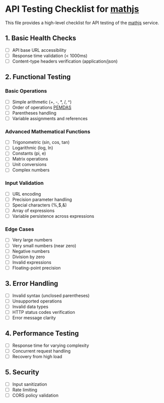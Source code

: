 # API Testing Checklist for [mathjs](https://api.mathjs.org/)
This file provides a high-level checklist for API testing of the [mathjs](https://api.mathjs.org/) service.

## 1. Basic Health Checks
- [ ] API base URL accessibility
- [ ] Response time validation (< 1000ms)
- [ ] Content-type headers verification (application/json)

## 2. Functional Testing

### Basic Operations
- [ ] Simple arithmetic (+, -, *, /, ^)
- [ ] Order of operations [PEMDAS](https://www.mathsisfun.com/operation-order-pemdas.html)
- [ ] Parentheses handling
- [ ] Variable assignments and references

### Advanced Mathematical Functions
- [ ] Trigonometric (sin, cos, tan)
- [ ] Logarithmic (log, ln)
- [ ] Constants (pi, e)
- [ ] Matrix operations
- [ ] Unit conversions
- [ ] Complex numbers

### Input Validation
- [ ] URL encoding
- [ ] Precision parameter handling
- [ ] Special characters (%,$,&)
- [ ] Array of expressions
- [ ] Variable persistence across expressions

### Edge Cases
- [ ] Very large numbers
- [ ] Very small numbers (near zero)
- [ ] Negative numbers
- [ ] Division by zero
- [ ] Invalid expressions
- [ ] Floating-point precision

## 3. Error Handling
- [ ] Invalid syntax (unclosed parentheses)
- [ ] Unsupported operations
- [ ] Invalid data types
- [ ] HTTP status codes verification
- [ ] Error message clarity

## 4. Performance Testing
- [ ] Response time for varying complexity
- [ ] Concurrent request handling
- [ ] Recovery from high load

## 5. Security
- [ ] Input sanitization
- [ ] Rate limiting
- [ ] CORS policy validation
